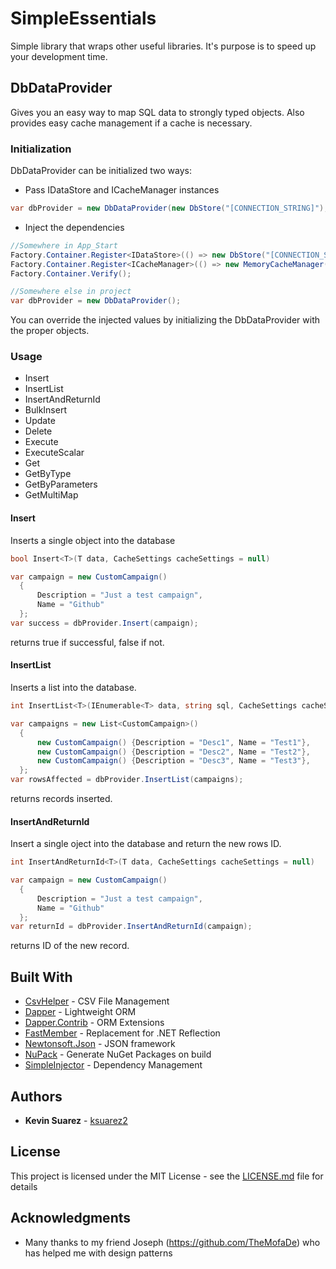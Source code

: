 # SimpleEssentials

Simple library that wraps other useful libraries. It's purpose is to speed up your development time.

## DbDataProvider

Gives you an easy way to map SQL data to strongly typed objects. Also provides easy cache management if a cache is necessary.

### Initialization

DbDataProvider can be initialized two ways:
* Pass IDataStore and ICacheManager instances
```C#
var dbProvider = new DbDataProvider(new DbStore("[CONNECTION_STRING]"), new MemoryCacheManager());
```

* Inject the dependencies
```C#
//Somewhere in App_Start
Factory.Container.Register<IDataStore>(() => new DbStore("[CONNECTION_STRING]"));
Factory.Container.Register<ICacheManager>(() => new MemoryCacheManager());
Factory.Container.Verify();

//Somewhere else in project
var dbProvider = new DbDataProvider();
```
You can override the injected values by initializing the DbDataProvider with the proper objects.


### Usage
* Insert
* InsertList
* InsertAndReturnId
* BulkInsert
* Update
* Delete
* Execute
* ExecuteScalar
* Get
* GetByType
* GetByParameters
* GetMultiMap


#### Insert

Inserts a single object into the database

```C#
bool Insert<T>(T data, CacheSettings cacheSettings = null)
```
```C#
var campaign = new CustomCampaign()
  {
      Description = "Just a test campaign",
      Name = "Github"
  };
var success = dbProvider.Insert(campaign);

```
returns true if successful, false if not.

#### InsertList

Inserts a list into the database.

```C#
int InsertList<T>(IEnumerable<T> data, string sql, CacheSettings cacheSettings = null) where T : class, new();
```
```C#
var campaigns = new List<CustomCampaign>()
  {
      new CustomCampaign() {Description = "Desc1", Name = "Test1"},
      new CustomCampaign() {Description = "Desc2", Name = "Test2"},
      new CustomCampaign() {Description = "Desc3", Name = "Test3"},
  };
var rowsAffected = dbProvider.InsertList(campaigns);
```
returns records inserted.

#### InsertAndReturnId
Insert a single oject into the database and return the new rows ID.

```C#
int InsertAndReturnId<T>(T data, CacheSettings cacheSettings = null)
```
```C#
var campaign = new CustomCampaign()
  {
      Description = "Just a test campaign",
      Name = "Github"
  };
var returnId = dbProvider.InsertAndReturnId(campaign);

```
returns ID of the new record.

## Built With

* [CsvHelper](https://github.com/JoshClose/CsvHelper) - CSV File Management
* [Dapper](https://github.com/StackExchange/Dapper) - Lightweight ORM
* [Dapper.Contrib](https://github.com/StackExchange/Dapper) - ORM Extensions
* [FastMember](https://github.com/mgravell/fast-member) - Replacement for .NET Reflection
* [Newtonsoft.Json](https://www.newtonsoft.com/json) - JSON framework
* [NuPack](https://github.com/Virtuoze/NuPack) - Generate NuGet Packages on build
* [SimpleInjector](https://simpleinjector.org/index.html) - Dependency Management

## Authors

* **Kevin Suarez** - [ksuarez2](https://github.com/ksuarez2)

## License

This project is licensed under the MIT License - see the [LICENSE.md](LICENSE.md) file for details

## Acknowledgments

* Many thanks to my friend Joseph (https://github.com/TheMofaDe) who has helped me with design patterns
